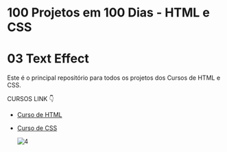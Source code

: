 # 100 Projetos em 100 Dias - HTML e CSS
# 03 Text Effect 
Este é o principal repositório para todos os projetos dos Cursos de HTML e CSS.

CURSOS LINK 👇

-   [Curso de HTML](https://johnpires.com/cursos/html-tutorial/)
-   [Curso de CSS](https://johnpires.com/cursos/css-fundamentos-basicos/)


    ![4](https://user-images.githubusercontent.com/26515702/188920159-a1aa4447-0edc-4a21-a2a0-246fdaf62051.png)